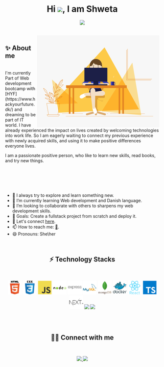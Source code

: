 <h1 align="center">Hi <img src="https://raw.githubusercontent.com/MartinHeinz/MartinHeinz/master/wave.gif" width="30px">, I am Shweta</h1>

<p align="center">
  <a href="https://github.com/DenverCoder1/readme-typing-svg"><img src="https://readme-typing-svg.herokuapp.com?color=FE64D9&center=true&lines=Project+Manager;Front-End+Web+Developer;Backend+Developer&center=true&width=380&height=45"></a>
</p>

<br>

<img align="right" alt="Greeting" width="400" src="https://github.com/Shweta-MG/Shweta-MG/blob/main/d4tvukbt5mra37cvwklk.gif" />

<p align="left" width="500">
<h2 align=""> ✨ About me </h2>
<br>
I'm currently Part of Web development bootcamp with [HYF](https://www.hackyourfuture.dk/) and dreaming to be part of IT world. I have already experienced the impact on lives created by welcoming technologies into work life. So I am eagerly waiting to connect my previous experience with newly acquired skills, and using it to make positive differences everyone lives. 

I am a passionate positive person, who like to learn new skills, read books, and try new things.  
</p>
<br>
<br>
<br>
<br>

- 🤩 I always try to explore and learn something new.
- 🌱 I’m currently learning Web development and Danish language.
- 👯 I’m looking to collaborate with others to sharpens my web development skills.
- 🥅 Goals: Create a fullstack project from scratch and deploy it. 
- 🎉 Let's connect [here](https://www.linkedin.com/in/shwetamalavgupta/).
- 📫 How to reach me: [📩](shweta.malav@gmail.com).
- 😄 Pronouns: She\her
<br>



<h2 align="center"> ⚡️ Technology Stacks </h2>
<br>
                  
<p align="center">
<code><img height="45" src="https://github.com/devicons/devicon/blob/master/icons/html5/html5-original-wordmark.svg"></code>
<code><img height="45" src="https://github.com/devicons/devicon/blob/master/icons/css3/css3-original-wordmark.svg"></code>
<code><img height="45" src="https://github.com/devicons/devicon/blob/master/icons/javascript/javascript-original.svg"></code>
<code><img height="45" src="https://github.com/devicons/devicon/blob/master/icons/nodejs/nodejs-original-wordmark.svg"></code>
<code><img height="45" src="https://github.com/devicons/devicon/blob/master/icons/express/express-original-wordmark.svg"></code>
<code><img height="45" src="https://github.com/devicons/devicon/blob/master/icons/mysql/mysql-original-wordmark.svg"></code>
<code><img height="45" src="https://github.com/devicons/devicon/blob/master/icons/mongodb/mongodb-original-wordmark.svg"></code>
<code><img height="45" src="https://github.com/devicons/devicon/blob/master/icons/docker/docker-original-wordmark.svg"></code>
<code><img height="45" src="https://github.com/devicons/devicon/blob/master/icons/react/react-original-wordmark.svg"></code>
<code><img height="45" src="https://github.com/devicons/devicon/blob/master/icons/typescript/typescript-original.svg"></code>
<code><img height="45" src="https://github.com/devicons/devicon/blob/master/icons/nextjs/nextjs-original-wordmark.svg"></code>
<code><img height="45" src="https://https://github.com/devicons/devicon/blob/master/icons/figma/figma-original.svg"></code>
<code><img height="45" src="https://https://https://github.com/devicons/devicon/blob/master/icons/git/git-original-wordmark.svg"></code>
</p>

<br>
<br>

<h2 align="center"> 🤝🏻 Connect with me </h2>
<br>

<p align="center">
  <a href="https://www.linkedin.com/in/shwetamalavgupta/">
   <img src="https://img.icons8.com/color/48/000000/linkedin.png"/>
  </a>
  <a href="mailto:shweta.malav@gmail.com">
     <img src="https://img.icons8.com/color/48/000000/gmail.png"/>
  </a>
</p>

<br />
